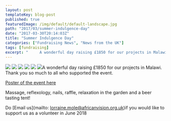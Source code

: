 ```yaml
---
layout: post
templateKey: blog-post
published: true
featuredImage: /img/default/default-landscape.jpg
path: "2017/03/summer-indulgence-day"
date: "2017-03-30T20:14:03Z"
title: "Summer Indulgence Day"
categories: ["Fundraising News", "News from the UK"]
tags: [fundraising]
excerpt: "     A wonderful day raising £1850 for our projects in Malawi. Thank you so much to all who support..."
---
```


[![](https://f000.backblazeb2.com/file/avm-wp-uploads/2017/03/P1060314-300x225.jpg)](https://f000.backblazeb2.com/file/avm-wp-uploads/2017/03/P1060314.jpg) [![](https://f000.backblazeb2.com/file/avm-wp-uploads/2017/03/P1060321-300x225.jpg)](https://f000.backblazeb2.com/file/avm-wp-uploads/2017/03/P1060321.jpg) [![](https://f000.backblazeb2.com/file/avm-wp-uploads/2017/03/P1060325-300x225.jpg)](https://f000.backblazeb2.com/file/avm-wp-uploads/2017/03/P1060325.jpg) [![](https://f000.backblazeb2.com/file/avm-wp-uploads/2017/03/P1060330-300x225.jpg)](https://f000.backblazeb2.com/file/avm-wp-uploads/2017/03/P1060330.jpg) [![](https://f000.backblazeb2.com/file/avm-wp-uploads/2017/03/P1060332-300x225.jpg)](https://f000.backblazeb2.com/file/avm-wp-uploads/2017/03/P1060332.jpg) [![](https://f000.backblazeb2.com/file/avm-wp-uploads/2017/03/P1060334-300x225.jpg)](https://f000.backblazeb2.com/file/avm-wp-uploads/2017/03/P1060334.jpg)A wonderful day raising £1850 for our projects in Malawi. Thank you so much to all who supported the event.

[Poster of the event here](https://f000.backblazeb2.com/file/avm-wp-uploads/2017/03/INDULGENCE-POSTER-2017.pdf)

Massage, reflexology, nails, raffle, relaxation in the garden and a beer tasting tent!

Do [Email us](mailto: lorraine.mole@africanvision.org.uk)if you would like to support us as a volunteer in June 2018
